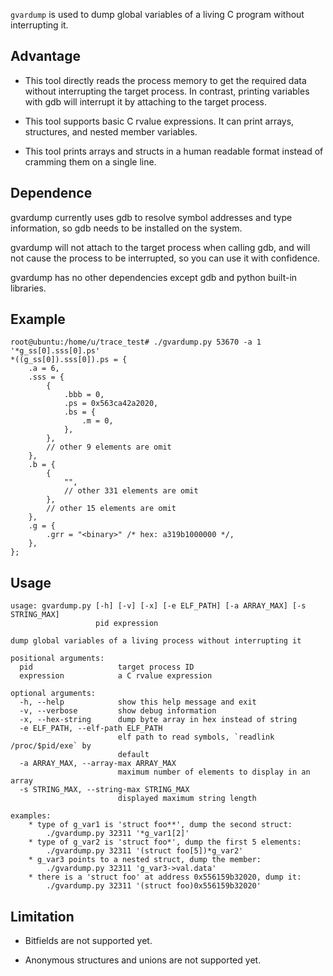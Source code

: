 `gvardump` is used to dump global variables of a living C program without interrupting it.

## Advantage
* This tool directly reads the process memory to get the required data without interrupting the target process.
  In contrast, printing variables with gdb will interrupt it by attaching to the target process. 

* This tool supports basic C rvalue expressions.
  It can print arrays, structures, and nested member variables.

* This tool prints arrays and structs in a human readable format instead of cramming them on a single line.

## Dependence
gvardump currently uses gdb to resolve symbol addresses and type information, so gdb needs to be installed on the system. 

gvardump will not attach to the target process when calling gdb, and will not cause the process to be interrupted, so you can use it with confidence. 

gvardump has no other dependencies except gdb and python built-in libraries.

## Example
```shell script
root@ubuntu:/home/u/trace_test# ./gvardump.py 53670 -a 1 '*g_ss[0].sss[0].ps'
*((g_ss[0]).sss[0]).ps = {
    .a = 6,
    .sss = {
        {
            .bbb = 0,
            .ps = 0x563ca42a2020,
            .bs = {
                .m = 0,
            },
        },
        // other 9 elements are omit
    },
    .b = {
        {
            "",
            // other 331 elements are omit
        },
        // other 15 elements are omit
    },
    .g = {
        .grr = "<binary>" /* hex: a319b1000000 */,
    },
};
```

## Usage
```shell script
usage: gvardump.py [-h] [-v] [-x] [-e ELF_PATH] [-a ARRAY_MAX] [-s STRING_MAX]
                   pid expression

dump global variables of a living process without interrupting it

positional arguments:
  pid                   target process ID
  expression            a C rvalue expression

optional arguments:
  -h, --help            show this help message and exit
  -v, --verbose         show debug information
  -x, --hex-string      dump byte array in hex instead of string
  -e ELF_PATH, --elf-path ELF_PATH
                        elf path to read symbols, `readlink /proc/$pid/exe` by
                        default
  -a ARRAY_MAX, --array-max ARRAY_MAX
                        maximum number of elements to display in an array
  -s STRING_MAX, --string-max STRING_MAX
                        displayed maximum string length

examples:
    * type of g_var1 is 'struct foo**', dump the second struct:
        ./gvardump.py 32311 '*g_var1[2]'
    * type of g_var2 is 'struct foo*', dump the first 5 elements:
        ./gvardump.py 32311 '(struct foo[5])*g_var2'
    * g_var3 points to a nested struct, dump the member:
        ./gvardump.py 32311 'g_var3->val.data'
    * there is a 'struct foo' at address 0x556159b32020, dump it:
        ./gvardump.py 32311 '(struct foo)0x556159b32020'
```

## Limitation
* Bitfields are not supported yet.

* Anonymous structures and unions are not supported yet.
